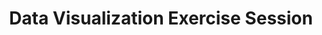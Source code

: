 ---
title: Data Visualization Exercise Session
layout: page
excerpt: In this session, [processing](http://www.processing.org) is further introduced in order to create some visualizations later during the semester.
---